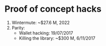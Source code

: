 # Proof of concept hacks

1. Wintermute: ~$27.6 M, 2022
2. Parity:
   - Wallet hacking: 19/07/2017
   - Killing the library: ~$300 M, 6/11/2017
